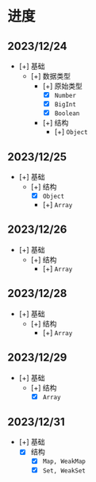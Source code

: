 # 进度

## 2023/12/24
- [+] 基础
  - [+] 数据类型
    - [+] 原始类型
      - [x] `Number`
      - [x] `BigInt`
      - [x] `Boolean`
    - [+] 结构
      - [+] `Object`

## 2023/12/25
- [+] 基础
    - [+] 结构
      - [x] `Object`
      - [+] `Array`

## 2023/12/26
- [+] 基础
    - [+] 结构
      - [+] `Array`

## 2023/12/28
- [+] 基础
    - [+] 结构
      - [+] `Array`


## 2023/12/29
- [+] 基础
    - [+] 结构
      - [x] `Array`

## 2023/12/31
- [+] 基础
    - [x] 结构
      - [x] `Map, WeakMap`
      - [x] `Set, WeakSet`
